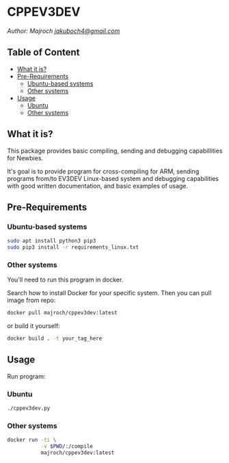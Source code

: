 # CPPEV3DEV
*Author: Majroch <jakuboch4@gmail.com>*

## Table of Content
  - [What it is?](#what-it-is)
  - [Pre-Requirements](#pre-requirements)
    - [Ubuntu-based systems](#ubuntu-based-systems)
    - [Other systems](#other-systems)
  - [Usage](#usage)
    - [Ubuntu](#ubuntu)
    - [Other systems](#other-systems-1)

## What it is?
This package provides basic compiling, sending and debugging capabillities for Newbies.

It's goal is to provide program for cross-compiling for ARM, sending programs from/to EV3DEV Linux-based system and debugging capabilities with good written documentation, and basic examples of usage.

## Pre-Requirements

### Ubuntu-based systems
```bash
sudo apt install python3 pip3
sudo pip3 install -r requirements_linux.txt
```

### Other systems
You'll need to run this program in docker.

Search how to install Docker for your specific system. Then you can pull image from repo:
```bash
docker pull majroch/cppev3dev:latest
```

or build it yourself:
```bash
docker build . -t your_tag_here
```

## Usage
Run program:
### Ubuntu
```bash
./cppev3dev.py
```

### Other systems
```bash
docker run -ti \
           -v $PWD/:/compile
           majroch/cppev3dev:latest
```
